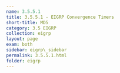 ```yaml
---
name: 3.5.5.1
title: 3.5.5.1 - EIGRP Convergence Timers
short-title: MD5
category: 3.5 EIGRP
collection: eigrp
layout: page
exam: both
sidebar: eigrp\_sidebar
permalink: 3.5.5.1.html
folder: eigrp
---
```


